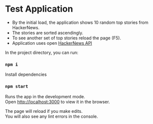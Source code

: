 # Test Application

- By the initial load, the application shows 10 random top stories from HackerNews.
- The stories are sorted ascendingly.
- To see another set of top stories reload the page (F5).
- Application uses open [HackerNews API](https://github.com/HackerNews/API)


In the project directory, you can run:

### `npm i`

Install dependencies

### `npm start`

Runs the app in the development mode.\
Open [http://localhost:3000](http://localhost:3000) to view it in the browser.

The page will reload if you make edits.\
You will also see any lint errors in the console.
